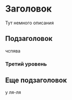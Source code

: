# Заголовок

Тут немного описания

## Подзаголовок

чспява


### Третий уровень

## Еще подзаголовок
у ля-ля

